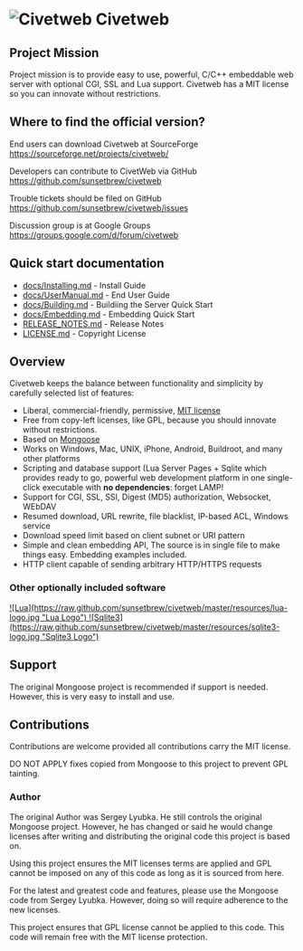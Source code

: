 ![Civetweb](https://raw.github.com/sunsetbrew/civetweb/master/resources/civetweb_64x64.png "Civetweb") Civetweb
=======

Project Mission
-----------------

Project mission is to provide easy to use, powerful, C/C++ embeddable web server with optional CGI, SSL and Lua support.
Civetweb has a MIT license so you can innovate without restrictions.

Where to find the official version?
-----------------------------------

End users can download Civetweb at SourceForge
https://sourceforge.net/projects/civetweb/

Developers can contribute to CivetWeb via GitHub
https://github.com/sunsetbrew/civetweb

Trouble tickets should be filed on GitHub
https://github.com/sunsetbrew/civetweb/issues

Discussion group is at Google Groups
https://groups.google.com/d/forum/civetweb

Quick start documentation
--------------------------

- [docs/Installing.md](https://github.com/sunsetbrew/civetweb/blob/master/docs/Installing.md) - Install Guide
- [docs/UserManual.md](https://github.com/sunsetbrew/civetweb/blob/master/docs/UserManual.md) - End User Guide
- [docs/Building.md](https://github.com/sunsetbrew/civetweb/blob/master/docs/Building.md) - Buildiing the Server Quick Start
- [docs/Embedding.md](https://github.com/sunsetbrew/civetweb/blob/master/docs/Embedding.md) - Embedding Quick Start
- [RELEASE_NOTES.md](https://github.com/sunsetbrew/civetweb/blob/master/RELEASE_NOTES.md) - Release Notes
- [LICENSE.md](https://github.com/sunsetbrew/civetweb/blob/master/LICENSE.md) - Copyright License

Overview
--------

Civetweb keeps the balance between functionality and
simplicity by carefully selected list of features:

- Liberal, commercial-friendly, permissive,
  [MIT license](http://en.wikipedia.org/wiki/MIT_License)
- Free from copy-left licenses, like GPL, because you should innovate without restrictions.
- Based on [Mongoose](https://code.google.com/p/mongoose/)
- Works on Windows, Mac, UNIX, iPhone, Android, Buildroot, and many other platforms
- Scripting and database support (Lua Server Pages + Sqlite
  which provides ready to go, powerful web development platform in
  one single-click executable with **no dependencies**: forget LAMP!
- Support for CGI, SSL, SSI, Digest (MD5) authorization, Websocket, WEbDAV
- Resumed download, URL rewrite, file blacklist, IP-based ACL, Windows service
- Download speed limit based on client subnet or URI pattern
- Simple and clean embedding API,
  The source is in single file
  to make things easy. Embedding examples included.
- HTTP client capable of sending arbitrary HTTP/HTTPS requests


### Other optionally included software

<a href="http://lua.org">
![Lua](https://raw.github.com/sunsetbrew/civetweb/master/resources/lua-logo.jpg "Lua Logo")
</a>
<a href="http://sqlite.org">
![Sqlite3](https://raw.github.com/sunsetbrew/civetweb/master/resources/sqlite3-logo.jpg "Sqlite3 Logo")
</a>

Support
-------

The original Mongoose project is recommended if support is needed.  However,
this is very easy to install and use. 

Contributions
---------------

Contributions are welcome provided all contributions carry the MIT license.

DO NOT APPLY fixes copied from Mongoose to this project to prevent GPL tainting.

### Author

The original Author was Sergey Lyubka.  He still controls the original
Mongoose project.  However, he has changed or said he would 
change licenses after writing and distributing the original code this
project is based on.

Using this project ensures the MIT licenses terms are applied and
GPL cannot be imposed on any of this code as long as it is sourced from
here.

For the latest and greatest code and features, please use the Mongoose
code from Sergey Lyubka.  However, doing so will require adherence to
the new licenses.

This project ensures that GPL license cannot be applied to this code.
This code will remain free with the MIT license protection.
